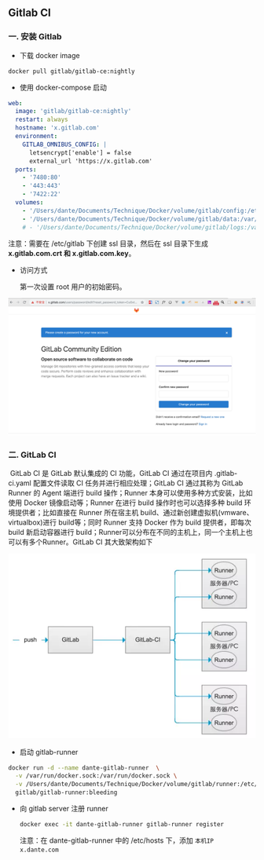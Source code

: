 ## Gitlab CI

### 一. 安装 Gitlab

- 下载 docker image

```bash
docker pull gitlab/gitlab-ce:nightly
```

- 使用 docker-compose 启动

```yaml
web:
  image: 'gitlab/gitlab-ce:nightly'
  restart: always
  hostname: 'x.gitlab.com'
  environment:
    GITLAB_OMNIBUS_CONFIG: |
      letsencrypt['enable'] = false
      external_url 'https://x.gitlab.com'
  ports:
    - '7480:80'
    - '443:443'
    - '7422:22'
  volumes:
    - '/Users/dante/Documents/Technique/Docker/volume/gitlab/config:/etc/gitlab'
    - '/Users/dante/Documents/Technique/Docker/volume/gitlab/data:/var/opt/gitlab'
    # - '/Users/dante/Documents/Technique/Docker/volume/gitlab/logs:/var/log/gitlab'
```

注意：需要在 /etc/gitlab 下创建 ssl 目录，然后在 ssl 目录下生成 **x.gitlab.com.crt 和 x.gitlab.com.key**。

- 访问方式 

  第一次设置 root 用户的初始密码。

![gitlab](./images/gitlab-ci/gitlab.png)

### 二. GitLab CI

​		GitLab CI 是 GitLab 默认集成的 CI 功能，GitLab CI 通过在项目内 .gitlab-ci.yaml 配置文件读取 CI 任务并进行相应处理；GitLab CI 通过其称为 GitLab Runner 的 Agent 端进行 build 操作；Runner 本身可以使用多种方式安装，比如使用 Docker 镜像启动等；Runner 在进行 build 操作时也可以选择多种 build 环境提供者；比如直接在 Runner 所在宿主机 build、通过新创建虚拟机(vmware、virtualbox)进行 build等；同时 Runner 支持 Docker 作为 build 提供者，即每次 build 新启动容器进行 build；Runner可以分布在不同的主机上，同一个主机上也可以有多个Runner。GitLab CI 其大致架构如下

![gitlab-ci](./images/gitlab-ci/gitlab-ci.png)

- 启动 gitlab-runner

```sh
docker run -d --name dante-gitlab-runner  \
  -v /var/run/docker.sock:/var/run/docker.sock \
  -v /Users/dante/Documents/Technique/Docker/volume/gitlab/runner:/etc/gitlab-runner \
  gitlab/gitlab-runner:bleeding
```

- 向 gitlab server 注册 runner

  ```sh
  docker exec -it dante-gitlab-runner gitlab-runner register
  ```

  注意：在 dante-gitlab-runner 中的 /etc/hosts 下，添加 `本机IP  x.dante.com`